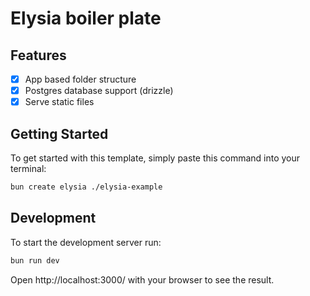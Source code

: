 # Elysia boiler plate

## Features
- [x] App based folder structure
- [x] Postgres database support (drizzle)
- [x] Serve static files

## Getting Started
To get started with this template, simply paste this command into your terminal:
```bash
bun create elysia ./elysia-example
```

## Development
To start the development server run:
```bash
bun run dev
```

Open http://localhost:3000/ with your browser to see the result.